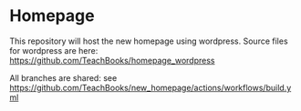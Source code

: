 # Homepage

This repository will host the new homepage using wordpress. Source files for wordpress are here: https://github.com/TeachBooks/homepage_wordpress

All branches are shared: see https://github.com/TeachBooks/new_homepage/actions/workflows/build.yml